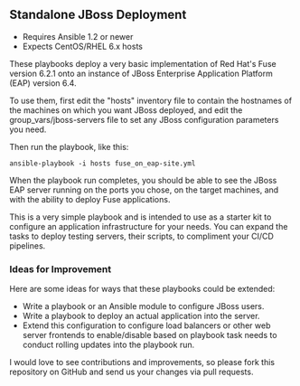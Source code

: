 ## Standalone JBoss Deployment

- Requires Ansible 1.2 or newer
- Expects CentOS/RHEL 6.x hosts

These playbooks deploy a very basic implementation of Red Hat's Fuse version 6.2.1 onto an instance of 
JBoss Enterprise Application Platform (EAP) version 6.4. 

To use them, first edit the "hosts" inventory file to contain the
hostnames of the machines on which you want JBoss deployed, and edit the 
group_vars/jboss-servers file to set any JBoss configuration parameters you need.

Then run the playbook, like this:

	ansible-playbook -i hosts fuse_on_eap-site.yml

When the playbook run completes, you should be able to see the JBoss
EAP server running on the ports you chose, on the target machines, 
and with the ability to deploy Fuse applications.

This is a very simple playbook and is intended to use as a starter kit to 
configure an application infrastructure for your needs. You can expand the 
tasks to deploy testing servers, their scripts, to compliment your CI/CD pipelines.

### Ideas for Improvement

Here are some ideas for ways that these playbooks could be extended:

- Write a playbook or an Ansible module to configure JBoss users.
- Write a playbook to deploy an actual application into the server.
- Extend this configuration to configure load balancers or other web server frontends to enable/disable based on playbook task needs to conduct rolling updates into the playbook run.

I would love to see contributions and improvements, so please fork this
repository on GitHub and send us your changes via pull requests.
